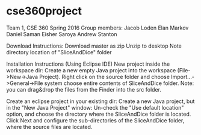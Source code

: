 # cse360project
 Team 1, CSE 360 Spring 2016
 Group members:
 Jacob Loden
 Elan Markov
 Daniel Saman
 Eisher Saroya
 Andrew Stanton
 
Download Instructions:
  Download master as zip
  Unzip to desktop
  Note directory location of "SliceAndDice" folder
  
Installation Instructions (Using Eclipse IDE)
  New project inside the workspace dir:
    Create a new empty Java project into the workspace (File->New->Java Project).
    Right click on the source folder and choose Import...->General->File system
    choose entire contents of SliceAndDice folder.
      Note: you can drag&drop the files from the Finder into the src folder.

  Create an eclipse project in your existing dir:
    Create a new Java project, but in the "New Java Project" window:
      Un-check the "Use default location" option, and choose the directory where the SliceAndDice folder is located.
    Click Next and configure the sub-directories of the SliceAndDice folder, where the source files are located.
  
